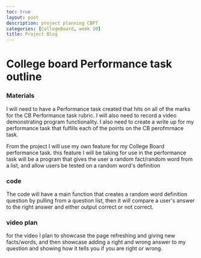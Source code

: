 ```yaml
---
toc: true
layout: post
description: project planning CBPT
categories: [CollegeBoard, week 10]
title: Project Blog
---
```


# College board Performance task outline

### Materials

I will need to have a Performance task created that hits on all of the marks for the CB Performance task rubric. I will also need to record a video demonstrating program functionality. I also need to create a write up for my performance task that fulfills each of the points on the CB perofmrnace task. 

From the project I will use my own feature for my College Board performance task. this feature I will be taking for use in the performance task will be a program that gives the user a random fact/random word from a list, and allow users be tested on a random word's definition

### code 

The code will have a main function that creates a random word definition question by pulling from a question list, then it will compare a user's answer to the right answer and either output correct or not correct. 

### video plan

for the video I plan to showcase the page refreshing and giving new facts/words, and then showcase adding a right and wrong answer to my question and showing how it tells you if you are right or wrong.